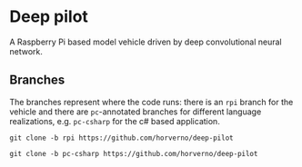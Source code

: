 # Deep pilot
A Raspberry Pi based model vehicle driven by deep convolutional neural network.

## Branches
The branches represent where the code runs: there is an `rpi` branch for the vehicle and there are `pc`-annotated branches for different language realizations, e.g. `pc-csharp` for the c# based application. 

`git clone -b rpi https://github.com/horverno/deep-pilot`

`git clone -b pc-csharp https://github.com/horverno/deep-pilot`
